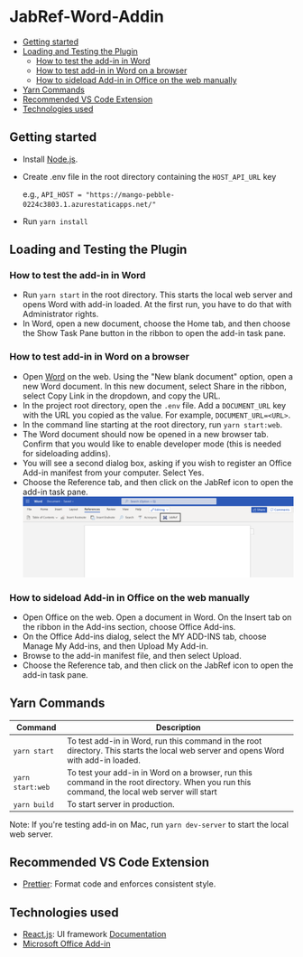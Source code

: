 # JabRef-Word-Addin

- [Getting started](#getting-started)
- [Loading and Testing the Plugin](#loading-and-testing-the-plugin)
  - [How to test the add-in in Word](#how-to-test-the-add-in-in-word)
  - [How to test add-in in Word on a browser](#how-to-test-add-in-in-word-on-a-browser)
  - [How to sideload Add-in in Office on the web manually](#how-to-sideload-add-in-in-office-on-the-web-manually)
- [Yarn Commands](#yarn-commands)
- [Recommended VS Code Extension](#recommended-vs-code-extension)
- [Technologies used](#technologies-used)

## Getting started

- Install [Node.js](https://nodejs.org/).
- Create .env file in the root directory containing the `HOST_API_URL` key

  e.g., `API_HOST = "https://mango-pebble-0224c3803.1.azurestaticapps.net/"`

- Run `yarn install`

## Loading and Testing the Plugin

### How to test the add-in in Word

- Run `yarn start` in the root directory. This starts the local web server and opens Word with add-in loaded.
  At the first run, you have to do that with Administrator rights.
- In Word, open a new document, choose the Home tab, and then choose the Show Task Pane button in the ribbon to open the add-in task pane.

### How to test add-in in Word on a browser

- Open [Word](https://www.office.com/launch/word) on the web. Using the "New blank document" option, open a new Word document. In this new document, select Share in the ribbon, select Copy Link in the dropdown, and copy the URL.
- In the project root directory, open the `.env` file. Add a `DOCUMENT_URL` key with the URL you copied as the value. For example, `DOCUMENT_URL=<URL>`.
- In the command line starting at the root directory, run `yarn start:web`.
- The Word document should now be opened in a new browser tab. Confirm that you would like to enable developer mode (this is needed for sideloading addins).
- You will see a second dialog box, asking if you wish to register an Office Add-in manifest from your computer. Select Yes.
- Choose the Reference tab, and then click on the JabRef icon to open the add-in task pane.
  ![JabRef on Word's Task Pane](docs/img/jabref-on-word-task-pane.png)

### How to sideload Add-in in Office on the web manually

- Open Office on the web. Open a document in Word. On the Insert tab on the ribbon in the Add-ins section, choose Office Add-ins.
- On the Office Add-ins dialog, select the MY ADD-INS tab, choose Manage My Add-ins, and then Upload My Add-in.
- Browse to the add-in manifest file, and then select Upload.
- Choose the Reference tab, and then click on the JabRef icon to open the add-in task pane.

## Yarn Commands

| Command        | Description                                                                                                                                  |
| -------------- | -------------------------------------------------------------------------------------------------------------------------------------------- |
| `yarn start`     | To test add-in in Word, run this command in the root directory. This starts the local web server and opens Word with add-in loaded.          |
| `yarn start:web` | To test your add-in in Word on a browser, run this command in the root directory. When you run this command, the local web server will start |
| `yarn build`     | To start server in production.                                                                                                               |

Note: If you're testing add-in on Mac, run `yarn dev-server` to start the local web server.

## Recommended VS Code Extension

- [Prettier](https://marketplace.visualstudio.com/items?itemName=esbenp.prettier-vscode): Format code and enforces consistent style.

## Technologies used

- [React.js](https://reactjs.org): UI framework [Documentation](https://reactjs.org/docs/getting-started.html)
- [Microsoft Office Add-in](https://docs.microsoft.com/en-us/office/dev/add-ins/)
